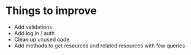 # Things to improve

- Add validations
- Add log in / auth
- Clean up unused code
- Add methods to get resources and related resources with few queries